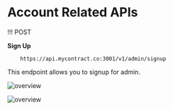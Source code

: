 # **Account Related APIs**

!!! POST 

**Sign Up**

		https://api.mycontract.co:3001/v1/admin/signup


This endpoint allows you to signup for admin.


![overview](/assets/Request1.jpg)

![overview](/assets/Response1.jpg)

